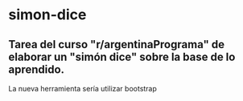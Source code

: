 # simon-dice
 
 ## Tarea del curso "r/argentinaPrograma" de elaborar un "simón dice" sobre la base de lo aprendido.

La nueva herramienta sería utilizar bootstrap